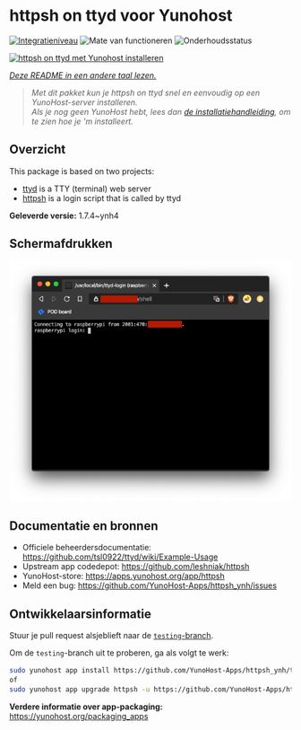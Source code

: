 <!--
NB: Deze README is automatisch gegenereerd door <https://github.com/YunoHost/apps/tree/master/tools/readme_generator>
Hij mag NIET handmatig aangepast worden.
-->

# httpsh on ttyd voor Yunohost

[![Integratieniveau](https://dash.yunohost.org/integration/httpsh.svg)](https://ci-apps.yunohost.org/ci/apps/httpsh/) ![Mate van functioneren](https://ci-apps.yunohost.org/ci/badges/httpsh.status.svg) ![Onderhoudsstatus](https://ci-apps.yunohost.org/ci/badges/httpsh.maintain.svg)

[![httpsh on ttyd met Yunohost installeren](https://install-app.yunohost.org/install-with-yunohost.svg)](https://install-app.yunohost.org/?app=httpsh)

*[Deze README in een andere taal lezen.](./ALL_README.md)*

> *Met dit pakket kun je httpsh on ttyd snel en eenvoudig op een YunoHost-server installeren.*  
> *Als je nog geen YunoHost hebt, lees dan [de installatiehandleiding](https://yunohost.org/install), om te zien hoe je 'm installeert.*

## Overzicht

This package is based on two projects:

* [ttyd](https://tsl0922.github.io/ttyd) is a TTY (terminal) web server
* [httpsh](https://github.com/leshniak/httpsh) is a login script that is called by ttyd


**Geleverde versie:** 1.7.4~ynh4

## Schermafdrukken

![Schermafdrukken van httpsh on ttyd](./doc/screenshots/httpsh.png)

## Documentatie en bronnen

- Officiele beheerdersdocumentatie: <https://github.com/tsl0922/ttyd/wiki/Example-Usage>
- Upstream app codedepot: <https://github.com/leshniak/httpsh>
- YunoHost-store: <https://apps.yunohost.org/app/httpsh>
- Meld een bug: <https://github.com/YunoHost-Apps/httpsh_ynh/issues>

## Ontwikkelaarsinformatie

Stuur je pull request alsjeblieft naar de [`testing`-branch](https://github.com/YunoHost-Apps/httpsh_ynh/tree/testing).

Om de `testing`-branch uit te proberen, ga als volgt te werk:

```bash
sudo yunohost app install https://github.com/YunoHost-Apps/httpsh_ynh/tree/testing --debug
of
sudo yunohost app upgrade httpsh -u https://github.com/YunoHost-Apps/httpsh_ynh/tree/testing --debug
```

**Verdere informatie over app-packaging:** <https://yunohost.org/packaging_apps>
